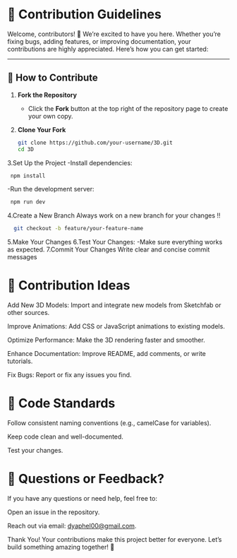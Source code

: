 # 🤝 Contribution Guidelines

Welcome, contributors! 🎉 We’re excited to have you here. Whether you’re fixing bugs, adding features, or improving documentation, your contributions are highly appreciated. Here’s how you can get started:

---

## 🔧 How to Contribute

1. **Fork the Repository**  
   - Click the **Fork** button at the top right of the repository page to create your own copy.

2. **Clone Your Fork**  
   ```bash
   git clone https://github.com/your-username/3D.git
   cd 3D
3.Set Up the Project
  -Install dependencies:
   ```bash
    npm install
   ```
  -Run the development server:
   ```bash
    npm run dev
   ```
4.Create a New Branch
Always work on a new branch for your changes !!
```bash
  git checkout -b feature/your-feature-name
 ```
5.Make Your Changes
6.Test Your Changes:
-Make sure everything works as expected.
7.Commit Your Changes
Write clear and concise commit messages

# 🎯 Contribution Ideas
Add New 3D Models: Import and integrate new models from Sketchfab or other sources.

Improve Animations: Add CSS or JavaScript animations to existing models.

Optimize Performance: Make the 3D rendering faster and smoother.

Enhance Documentation: Improve README, add comments, or write tutorials.

Fix Bugs: Report or fix any issues you find.

# 📜 Code Standards
Follow consistent naming conventions (e.g., camelCase for variables).

Keep code clean and well-documented.

Test your changes.

# 📩 Questions or Feedback?
If you have any questions or need help, feel free to:

Open an issue in the repository.

Reach out via email: dyaphel00@gmail.com.

Thank You!
Your contributions make this project better for everyone. Let’s build something amazing together! 🚀
